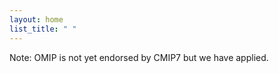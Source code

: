 ```yaml
---
layout: home
list_title: " "
---
```


Note: OMIP is not yet endorsed by CMIP7 but we have applied.


